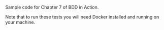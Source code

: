 Sample code for Chapter 7 of BDD in Action.

Note that to run these tests you will need Docker installed and running on your machine.
